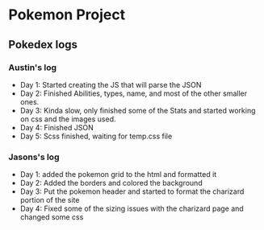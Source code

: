 # Pokemon Project

## Pokedex logs


### Austin's log

- Day 1: Started creating the JS that will parse the JSON
- Day 2: Finished Abilities, types, name, and most of the other smaller ones.
- Day 3: Kinda slow, only finished some of the Stats and started working on css and the images used.
- Day 4: Finished JSON
- Day 5: Scss finished, waiting for temp.css file


### Jasons's log

- Day 1: added the pokemon grid to the html and formatted it
- Day 2: Added the borders and colored the background
- Day 3: Put the pokemon header and started to format the charizard portion of the site
- Day 4: Fixed some of the sizing issues with the charizard page and changed some css
